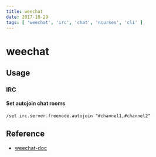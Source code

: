 ```yaml
---
title: weechat
date: 2017-10-29
tags: [ 'weechat', 'irc', 'chat', 'ncurses', 'cli' ]
---
```


# weechat

## Usage

### IRC

#### Set autojoin chat rooms

`/set irc.server.freenode.autojoin "#channel1,#channel2"`

## Reference

* [weechat-doc](https://weechat.org/files/doc/devel/weechat_quickstart.en.html)
